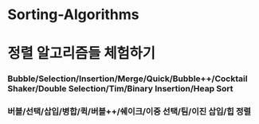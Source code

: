 # Sorting-Algorithms
# 정렬 알고리즘들 체험하기

### Bubble/Selection/Insertion/Merge/Quick/Bubble++/Cocktail Shaker/Double Selection/Tim/Binary Insertion/Heap Sort
### 버블/선택/삽입/병합/퀵/버블++/쉐이크/이중 선택/팀/이진 삽입/힙 정렬
